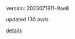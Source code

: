 version: 2023071811-9ae8

updated 130 avds

[details](https://github.com/0x74f917491bfa7ebfa379/ali_avd_db/blob/master/change_log/2023/07/18/11/9ae8.txt)